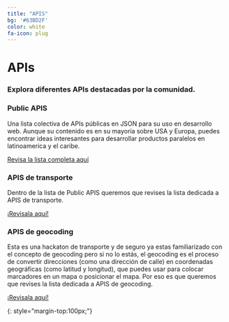 ```yaml
---
title: "APIS"
bg: '#63BD2F'
color: white
fa-icon: plug
---
```


# APIs

### Explora diferentes APIs destacadas por la comunidad.

### Public APIS
Una lista colectiva de APIs públicas en JSON para su uso en desarrollo web. Aunque su contenido es en su mayoría sobre USA y Europa, puedes encontrar ideas interesantes para desarrollar productos paralelos en latinoamerica y el caribe.

[Revisa la lista completa aquí](https://github.com/toddmotto/public-apis)


### APIS de transporte
Dentro de la lista de Public APIS queremos que revises la lista dedicada a APIS de transporte. 

[¡Revisala aquí!](https://github.com/toddmotto/public-apis#transportation)

### APIS de geocoding
Esta es una hackaton de transporte y de seguro ya estas familiarizado con el concepto de geocoding pero si no lo estás,
el geocoding es el proceso de convertir direcciones (como una dirección de calle) en coordenadas geográficas (como latitud y longitud), que puedes usar para colocar marcadores en un mapa o posicionar el mapa.
Por eso es que queremos que revises la lista dedicada a APIS de geocoding.

[¡Revisala aquí!](https://github.com/toddmotto/public-apis#geocoding)



 
 
{: style="margin-top:100px;"}

